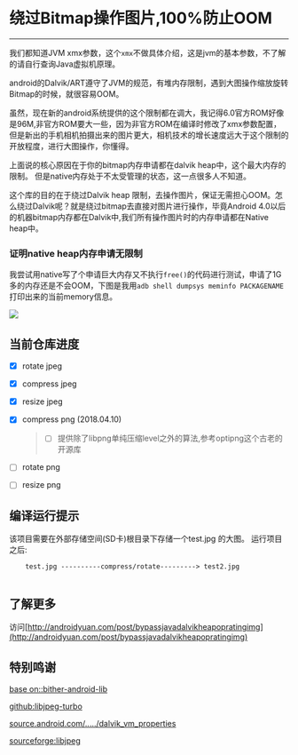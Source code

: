 # 绕过Bitmap操作图片,100%防止OOM 

------------------
我们都知道JVM xmx参数，这个`xmx`不做具体介绍，这是jvm的基本参数，不了解的请自行查询Java虚拟机原理。

android的Dalvik/ART遵守了JVM的规范，有堆内存限制，遇到大图操作缩放旋转Bitmap的时候，就很容易OOM。

虽然，现在新的android系统提供的这个限制都在调大，我记得6.0官方ROM好像是96M,非官方ROM要大一些，因为非官方ROM在编译时修改了xmx参数配置，但是新出的手机相机拍摄出来的图片更大，相机技术的增长速度远大于这个限制的开放程度，进行大图操作，你懂得。


上面说的核心原因在于你的bitmap内存申请都在dalvik heap中，这个最大内存的限制。
但是native内存处于不太受管理的状态，这一点很多人不知道。



这个库的目的在于绕过Dalvik heap 限制，去操作图片，保证无需担心OOM。怎么绕过Dalvik呢？就是绕过bitmap去直接对图片进行操作，毕竟Android 4.0以后的机器bitmap内存都在Dalvik中,我们所有操作图片时的内存申请都在Native heap中。


### 证明native heap内存申请无限制 
我尝试用native写了个申请巨大内存又不执行`free()`的代码进行测试，申请了1G多的内存还是不会OOM，下图是我用```adb shell dumpsys meminfo PACKAGENAME ```打印出来的当前memory信息。

![](https://github.com/weizongwei5/my_blog_datasave/raw/62e952490c7fc3ef1f478c52985d4686331d17e0/img/native_memory_show.png)


## 当前仓库进度

- [x] rotate  jpeg
- [x] compress jpeg
- [x]  resize jpeg

- [x] compress  png          (2018.04.10)  
    > - [ ] 提供除了libpng单纯压缩level之外的算法,参考optipng这个古老的开源库
- [ ]  rotate  png
- [ ]  resize png

## 编译运行提示
该项目需要在外部存储空间(SD卡)根目录下存储一个test.jpg 的大图。
运行项目之后:
```
    test.jpg ----------compress/rotate---------> test2.jpg
      
```


## 了解更多
 
访问[http://androidyuan.com/post/bypassjavadalvikheapopratingimg](http://androidyuan.com/post/bypassjavadalvikheapopratingimg)


特别鸣谢
------------------------------

[base on::bither-android-lib](https://github.com/bither/bither-android-lib)


[github:libjpeg-turbo](https://github.com/libjpeg-turbo/libjpeg-turbo)


[source.android.com/...../dalvik_vm_properties](https://source.android.com/devices/tech/dalvik/configure?hl=zh-cn#dalvik_vm_properties)

[sourceforge:libjpeg](http://libjpeg.sourceforge.net/)




